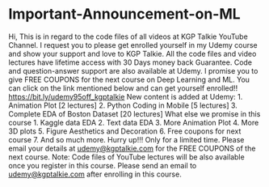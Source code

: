 # Important-Announcement-on-ML
Hi, This is in regard to the code files of all videos at KGP Talkie YouTube Channel. I request you to please get enrolled yourself in my Udemy course and show your support and love to KGP Talkie. All the code files and video lectures have lifetime access with 30 Days money back Guarantee. Code and question-answer support are also available at Udemy.  I promise you to give FREE COUPONS for the next course on Deep Learning and ML. You can click on the link mentioned below and can get yourself enrolled!! https://bit.ly/udemy95off_kgptalkie  New content is added at Udemy:  1. Animation Plot [2 lectures] 2. Python Coding in Mobile [5 lectures] 3. Complete EDA of Boston Dataset [20 lectures]  What else we promise in this course  1. Kaggle data EDA 2. Text data EDA 3. More Animation Plot 4. More 3D plots 5. Figure Aesthetics and Decoration 6. Free coupons for next course 7. And so much more.  Hurry up!!! Only for a limited time.  Please email your details at udemy@kgptalkie.com for the FREE COUPONS of the next course.  Note: Code files of YouTube lectures will be also available once you register in this course. Please send an email to udemy@kgptalkie.com after enrolling in this course.
